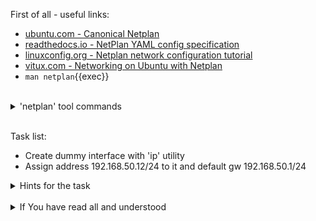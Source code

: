 First of all - useful links:

- [ubuntu.com - Canonical Netplan](https://netplan.io/)
- [readthedocs.io - NetPlan YAML config specification](https://netplan.readthedocs.io/en/stable/netplan-yaml/#properties-for-device-type-bridges)
- [linuxconfig.org - Netplan network configuration tutorial](https://linuxconfig.org/netplan-network-configuration-tutorial-for-beginners)
- [vitux.com - Networking on Ubuntu with Netplan](https://vitux.com/how-to-configure-networking-with-netplan-on-ubuntu/)
- `man netplan`{{exec}}
<br>
<details><summary>'netplan' tool commands</summary>
<pre>
  <strong>help</strong>   - Show this help message
  <strong>apply</strong>  - Apply current netplan config to running system
  <strong>generate</strong> - Generate backend specific configuration files from /etc/netplan/*.yaml
  <strong>info</strong>   - Show current netplan version and available features
  <strong>ip</strong>     - Retrieve IP information from the system
  <strong>try</strong>    - Try to apply a new netplan config to running system, with automatic rollback
</pre>
</details><br>

Task list:
- Create dummy interface with 'ip' utility
- Assign address 192.168.50.12/24 to it and default gw 192.168.50.1/24

<details><summary>Hints for the task</summary>
<pre>
<strong>Task 1:</strong>
  $ ip link add dummy0 type dummy
  $ sudo ip link set dummy0 up
<br>
<strong>Task 2:</strong>
  $ vi /etc/netplan/10-dummy0.yaml
    network:
      version: 2
      ethernets:
        dummy0:
          addresses:
          - 192.168.50.12/24
          nameservers:
            search: [mydomain.local]
            addresses: [192.168.50.1]
          routes:
          - to: default
            via: 192.168.50.1
  $ sudo netplan generate
  $ cat /run/systemd/network/10-netplan-dummy0.network
</pre>
</details>
<br>
<details><summary>If You have read all and understood</summary>
<pre>
`touch IReadAllAndUndnderstood`{{exec}}
</pre>
